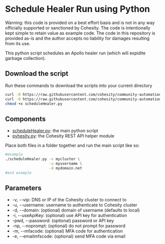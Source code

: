 # Schedule Healer Run using Python

Warning: this code is provided on a best effort basis and is not in any way officially supported or sanctioned by Cohesity. The code is intentionally kept simple to retain value as example code. The code in this repository is provided as-is and the author accepts no liability for damages resulting from its use.

This python script schedules an Apollo healer run (which will expidite garbage collection).

## Download the script

Run these commands to download the scripts into your current directory

```bash
curl -O https://raw.githubusercontent.com/cohesity/community-automation-samples/main/python/scheduleHealer/scheduleHealer.py
curl -O https://raw.githubusercontent.com/cohesity/community-automation-samples/main/python/pyhesity.py
chmod +x scheduleHealer.py
```

## Components

* [scheduleHealer.py](https://raw.githubusercontent.com/cohesity/community-automation-samples/main/python/scheduleHealer/scheduleHealer.py): the main python script
* [pyhesity.py](https://raw.githubusercontent.com/cohesity/community-automation-samples/main/python/pyhesity/pyhesity.py): the Cohesity REST API helper module

Place both files in a folder together and run the main script like so:

```bash
#example
./scheduleHealer.py -v mycluster \
                    -u myusername \
                    -d mydomain.net
#end example
```

## Parameters

* -v, --vip: DNS or IP of the Cohesity cluster to connect to
* -u, --username: username to authenticate to Cohesity cluster
* -d, --domain: (optional) domain of username (defaults to local)
* -i, --useApiKey: (optional) use API key for authentication
* -pwd, --password: (optional) password or API key
* -np, --noprompt: (optional) do not prompt for password
* -m, --mfacode: (optional) MFA code for authentication
* -e, --emailmfscode: (optional) send MFA code via email
